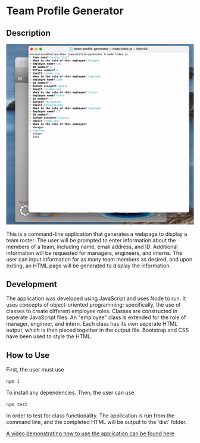 # Team Profile Generator

## Description 

![generator preview gif](/assets/walkthrough-gif.gif)

This is a command-line application that generates a webpage to display a team roster. The user will be prompted to enter information about the members of a team, including name, email address, and ID. Additional information will be requested for managers, engineers, and interns. The user can input information for as many team members as desired, and upon exiting, an HTML page will be generated to display the information. 

## Development

The application was developed using JavaScript and uses Node to run. It uses concepts of object-oriented programming; specifically, the use of classes to create different employee roles. Classes are constructed in seperate JavaScript files. An "employee" class is extended for the role of manager, engineer, and intern. Each class has its own seperate HTML output, which is then pieced together in the output file. Bootstrap and CSS have been used to style the HTML. 

## How to Use

First, the user must use 

`npm i`

To install any dependencies. Then, the user can use

`npm test`

In order to test for class functionality. The application is run from the command line, and the completed HTML will be output to the 'dist' folder. 

[A video demonstrating how to use the application can be found here](https://youtu.be/epLZWqf-VNk)
